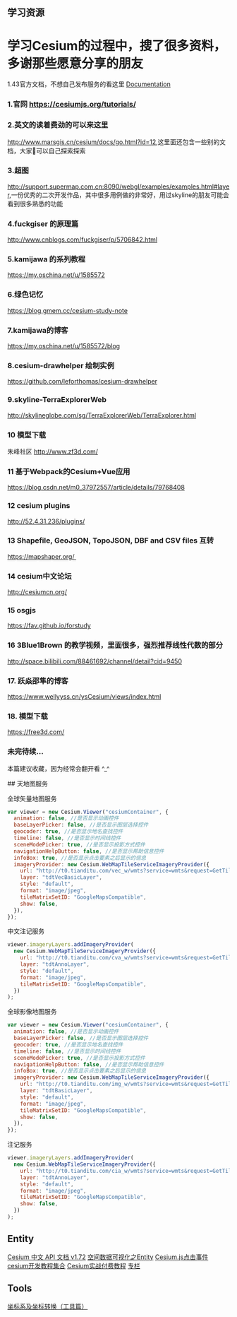 ## 学习资源

<div class="entry-content"><h1>学习Cesium的过程中，搜了很多资料，多谢那些愿意分享的朋友</h1><p>1.43官方文档，不想自己发布服务的看这里 <a href="http://cesium.xin/cesium/Documentation/" target="_blank" rel="noopener">Documentation</a></p><h3>1.官网 <a href="https://cesiumjs.org/tutorials/">https://cesiumjs.org/tutorials/</a></h3><h3>2.英文的读着费劲的可以来这里</h3><p><a href="http://www.marsgis.cn/cesium/docs/go.html?id=12">http://www.marsgis.cn/cesium/docs/go.html?id=12</a>,这里面还包含一些别的文档，大家可以自己探索探索</p><h3>3.超图</h3><p><a href="http://support.supermap.com.cn:8090/webgl/examples/examples.html#layer">http://support.supermap.com.cn:8090/webgl/examples/examples.html#layer</a>,一份优秀的二次开发作品，其中很多用例做的非常好，用过skyline的朋友可能会看到很多熟悉的功能</p><h3>4.fuckgiser 的原理篇</h3><p><a href="http://www.cnblogs.com/fuckgiser/p/5706842.html">http://www.cnblogs.com/fuckgiser/p/5706842.html</a></p><h3>5.kamijawa 的系列教程</h3><p><a href="https://my.oschina.net/u/1585572">https://my.oschina.net/u/1585572</a></p><h3>6.绿色记忆</h3><p><a href="https://blog.gmem.cc/cesium-study-note">https://blog.gmem.cc/cesium-study-note</a></p><h3>7.kamijawa的博客</h3><p><a href="https://my.oschina.net/u/1585572/blog">https://my.oschina.net/u/1585572/blog</a></p><h3>8.cesium-drawhelper 绘制实例</h3><p><a href="https://github.com/leforthomas/cesium-drawhelper">https://github.com/leforthomas/cesium-drawhelper</a></p><h3>9.skyline-TerraExplorerWeb</h3><p><a href="http://skylineglobe.com/sg/TerraExplorerWeb/TerraExplorer.html">http://skylineglobe.com/sg/TerraExplorerWeb/TerraExplorer.html</a></p><h3>10 模型下载</h3><p>朱峰社区 <a href="http://www.zf3d.com/">http://www.zf3d.com/</a></p><h3>11 基于Webpack的Cesium+Vue应用</h3><p><a href="https://blog.csdn.net/m0_37972557/article/details/79768408">https://blog.csdn.net/m0_37972557/article/details/79768408</a></p><h3>12 cesium plugins</h3><p><a href="http://52.4.31.236/plugins/">http://52.4.31.236/plugins/</a></p><h3>13 Shapefile,&nbsp;GeoJSON,&nbsp;TopoJSON,&nbsp;DBF&nbsp;and&nbsp;CSV&nbsp;files&nbsp;互转</h3><p><a href="https://mapshaper.org/">https://mapshaper.org/&nbsp;</a></p><h3>14&nbsp;cesium中文论坛</h3><p><a href="http://cesiumcn.org/">http://cesiumcn.org/</a></p><h3>15 osgjs</h3><p><a href="https://fav.github.io/forstudy">https://fav.github.io/forstudy</a></p><h3>16 3Blue1Brown 的教学视频，里面很多，强烈推荐线性代数的部分</h3><p><a href="http://space.bilibili.com/88461692/channel/detail?cid=9450">http://space.bilibili.com/88461692/channel/detail?cid=9450</a></p><h3>17. 跃焱邵隼的博客</h3><p><a href="https://www.wellyyss.cn/ysCesium/views/index.html">https://www.wellyyss.cn/ysCesium/views/index.html</a></p><h3>18. 模型下载</h3><p><a href="https://free3d.com/">https://free3d.com/</a></p><h3>未完待续…</h3><p>本篇建议收藏，因为经常会翻开看 ^_^</p></div>
## 天地图服务

全球矢量地图服务

```js
var viewer = new Cesium.Viewer("cesiumContainer", {
  animation: false, //是否显示动画控件
  baseLayerPicker: false, //是否显示图层选择控件
  geocoder: true, //是否显示地名查找控件
  timeline: false, //是否显示时间线控件
  sceneModePicker: true, //是否显示投影方式控件
  navigationHelpButton: false, //是否显示帮助信息控件
  infoBox: true, //是否显示点击要素之后显示的信息
  imageryProvider: new Cesium.WebMapTileServiceImageryProvider({
    url: "http://t0.tianditu.com/vec_w/wmts?service=wmts&request=GetTile&version=1.0.0&LAYER=vec&tileMatrixSet=w&TileMatrix={TileMatrix}&TileRow={TileRow}&TileCol={TileCol}&style=default&format=tiles",
    layer: "tdtVecBasicLayer",
    style: "default",
    format: "image/jpeg",
    tileMatrixSetID: "GoogleMapsCompatible",
    show: false,
  }),
});
```

中文注记服务

```js
viewer.imageryLayers.addImageryProvider(
  new Cesium.WebMapTileServiceImageryProvider({
    url: "http://t0.tianditu.com/cva_w/wmts?service=wmts&request=GetTile&version=1.0.0&LAYER=cva&tileMatrixSet=w&TileMatrix={TileMatrix}&TileRow={TileRow}&TileCol={TileCol}&style=default.jpg",
    layer: "tdtAnnoLayer",
    style: "default",
    format: "image/jpeg",
    tileMatrixSetID: "GoogleMapsCompatible",
  })
);
```

全球影像地图服务

```js
var viewer = new Cesium.Viewer("cesiumContainer", {
  animation: false, //是否显示动画控件
  baseLayerPicker: false, //是否显示图层选择控件
  geocoder: true, //是否显示地名查找控件
  timeline: false, //是否显示时间线控件
  sceneModePicker: true, //是否显示投影方式控件
  navigationHelpButton: false, //是否显示帮助信息控件
  infoBox: true, //是否显示点击要素之后显示的信息
  imageryProvider: new Cesium.WebMapTileServiceImageryProvider({
    url: "http://t0.tianditu.com/img_w/wmts?service=wmts&request=GetTile&version=1.0.0&LAYER=img&tileMatrixSet=w&TileMatrix={TileMatrix}&TileRow={TileRow}&TileCol={TileCol}&style=default&format=tiles",
    layer: "tdtBasicLayer",
    style: "default",
    format: "image/jpeg",
    tileMatrixSetID: "GoogleMapsCompatible",
    show: false,
  }),
});
```

注记服务

```js
viewer.imageryLayers.addImageryProvider(
  new Cesium.WebMapTileServiceImageryProvider({
    url: "http://t0.tianditu.com/cia_w/wmts?service=wmts&request=GetTile&version=1.0.0&LAYER=cia&tileMatrixSet=w&TileMatrix={TileMatrix}&TileRow={TileRow}&TileCol={TileCol}&style=default.jpg",
    layer: "tdtAnnoLayer",
    style: "default",
    format: "image/jpeg",
    tileMatrixSetID: "GoogleMapsCompatible",
    show: false,
  })
);
```


## Entity

[Cesium 中文 API 文档 v1.72](https://www.wenjiangs.com/docs/cesium-api)
[空间数据可视化之Entity](https://blog.csdn.net/baidu_40393148/article/details/118154819)
[Cesium.js点击事件](https://www.cnblogs.com/-llf/p/10431978.html?ivk_sa=1024320u)
[cesium开发教程集合](https://blog.csdn.net/baidu_40393148/category_11154462.html?spm=1001.2014.3001.5482)
[Cesium实战付费教程](https://blog.csdn.net/xietao20/category_10374498.html)
[专栏](https://xiaozhuanlan.com/gishome-cesium)

## Tools

[坐标系及坐标转换（工具篇）](https://www.jianshu.com/p/5839f615bb94)